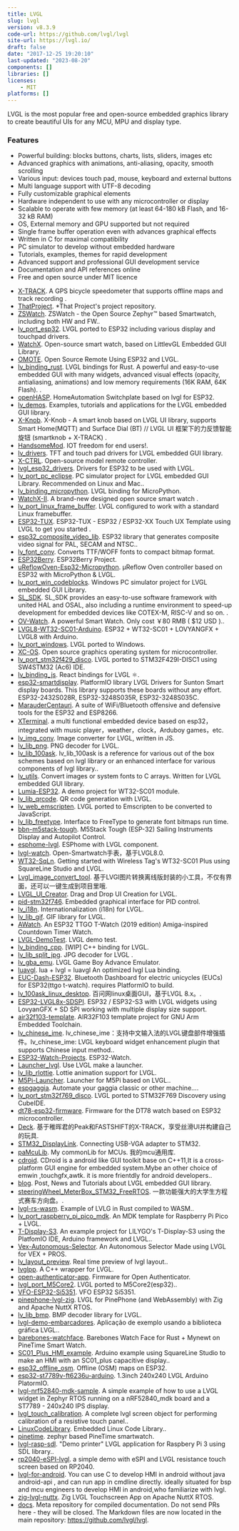 ```yaml
---
title: LVGL
slug: lvgl
version: v8.3.9
code-url: https://github.com/lvgl/lvgl
site-url: https://lvgl.io/
draft: false
date: "2017-12-25 19:20:10"
last-updated: "2023-08-20"
components: []
libraries: []
licenses:
    - MIT
platforms: []
---
```

LVGL is the most popular free and open-source embedded graphics library to create beautiful UIs for any MCU, MPU and display type.

<!--more-->

### Features
- Powerful building: blocks buttons, charts, lists, sliders, images etc
- Advanced graphics with animations, anti-aliasing, opacity, smooth scrolling
- Various input: devices touch pad, mouse, keyboard and external buttons
- Multi language support with UTF-8 decoding
- Fully customizable graphical elements
- Hardware independent to use with any microcontroller or display
- Scalable to operate with few memory (at least 64-180 kB Flash, and 16-32 kB RAM)
- OS, External memory and GPU supported but not required
- Single frame buffer operation even with advances graphical effects
- Written in C for maximal compatibility
- PC simulator to develop without embedded hardware
- Tutorials, examples, themes for rapid development
- Advanced support and professional GUI development service
- Documentation and API references online
- Free and open source under MIT licence

<!--github-projects-->
- [X-TRACK](https://github.com/FASTSHIFT/X-TRACK). A GPS bicycle speedometer that supports offline maps and track recording .
- [ThatProject](https://github.com/0015/ThatProject). *That Project's project repository.
- [ZSWatch](https://github.com/jakkra/ZSWatch). ZSWatch - the Open Source Zephyr™ based Smartwatch, including both HW and FW..
- [lv_port_esp32](https://github.com/lvgl/lv_port_esp32). LVGL ported to ESP32 including various display and touchpad drivers.
- [WatchX](https://github.com/FASTSHIFT/WatchX). Open-source smart watch, based on LittlevGL Embedded GUI Library.
- [OMOTE](https://github.com/CoretechR/OMOTE). Open Source Remote Using ESP32 and LVGL.
- [lv_binding_rust](https://github.com/lvgl/lv_binding_rust). LVGL bindings for Rust. A powerful and easy-to-use embedded GUI with many widgets, advanced visual effects (opacity, antialiasing, animations) and low memory requirements (16K RAM, 64K Flash). .
- [openHASP](https://github.com/HASwitchPlate/openHASP). HomeAutomation Switchplate based on lvgl for ESP32.
- [lv_demos](https://github.com/lvgl/lv_demos). Examples, tutorials and applications for the LVGL embedded GUI library.
- [X-Knob](https://github.com/SmallPond/X-Knob). X-Knob - A smart knob based on LVGL UI library, supports Smart Home(MQTT) and Surface Dial (BT) // LVGL UI 框架下的力反馈智能旋钮  (smartknob + X-TRACK)  .
- [HandsomeMod](https://github.com/HandsomeMod/HandsomeMod). IOT freedom for end users!.
- [lv_drivers](https://github.com/lvgl/lv_drivers). TFT and touch pad drivers for LVGL embedded GUI library.
- [X-CTRL](https://github.com/FASTSHIFT/X-CTRL). Open-source model remote controller.
- [lvgl_esp32_drivers](https://github.com/lvgl/lvgl_esp32_drivers). Drivers for ESP32 to be used with LVGL.
- [lv_port_pc_eclipse](https://github.com/lvgl/lv_port_pc_eclipse). PC simulator project for LVGL embedded GUI Library. Recommended on Linux and Mac..
- [lv_binding_micropython](https://github.com/lvgl/lv_binding_micropython). LVGL binding for MicroPython.
- [WatchX-II](https://github.com/FASTSHIFT/WatchX-II). A brand-new designed open source smart watch .
- [lv_port_linux_frame_buffer](https://github.com/lvgl/lv_port_linux_frame_buffer). LVGL configured to work with a standard Linux framebuffer.
- [ESP32-TUX](https://github.com/sukesh-ak/ESP32-TUX). ESP32-TUX - ESP32 / ESP32-XX Touch UX Template using LVGL to get you started .
- [esp32_composite_video_lib](https://github.com/aquaticus/esp32_composite_video_lib). ESP32 library that generates composite video signal for PAL, SECAM and NTSC..
- [lv_font_conv](https://github.com/lvgl/lv_font_conv). Converts TTF/WOFF fonts to compact bitmap format.
- [ESP32Berry](https://github.com/0015/ESP32Berry). ESP32Berry Project.
- [uReflowOven-Esp32-Micropython](https://github.com/dukeduck1984/uReflowOven-Esp32-Micropython). μReflow Oven controller based on ESP32 with MicroPython & LVGL.
- [lv_port_win_codeblocks](https://github.com/lvgl/lv_port_win_codeblocks). Windows PC simulator project for LVGL embedded GUI Library.
- [SL_SDK](https://github.com/sudashannon/SL_SDK). SL_SDK provides an easy-to-use software framework with united HAL and OSAL, also including a runtime environment to speed-up development for embedded devices like COTEX-M, RISC-V and so on. .
- [OV-Watch](https://github.com/No-Chicken/OV-Watch). A powerful Smart Watch. Only cost ￥80 RMB ( $12 USD )..
- [LVGL8-WT32-SC01-Arduino](https://github.com/sukesh-ak/LVGL8-WT32-SC01-Arduino). ESP32 + WT32-SC01 + LOVYANGFX + LVGL8 with Arduino.
- [lv_port_windows](https://github.com/lvgl/lv_port_windows). LVGL ported to Windows.
- [XC-OS](https://github.com/FASTSHIFT/XC-OS). Open source graphics operating system for microcontroller.
- [lv_port_stm32f429_disco](https://github.com/lvgl/lv_port_stm32f429_disco). LVGL ported to STM32F429I-DISC1 using SW4STM32 (Ac6) IDE.
- [lv_binding_js](https://github.com/lvgl/lv_binding_js). React bindings for LVGL ⚛️.
- [esp32-smartdisplay](https://github.com/rzeldent/esp32-smartdisplay). PlatformIO library LVGL Drivers for Sunton Smart display boards. This library supports these boards without any effort. ESP32-2432S028R, ESP32-3248S035R, ESP32-3248S035C.
- [MarauderCentauri](https://github.com/justcallmekoko/MarauderCentauri). A suite of WiFi/Bluetooth offensive and defensive tools for the ESP32 and ESP8266.
- [XTerminal](https://github.com/lithiumice/XTerminal). a multi functional embedded device based on esp32，integrated with music player，weather，clock，Arduboy games，etc.
- [lv_img_conv](https://github.com/lvgl/lv_img_conv). Image converter for LVGL, written in JS.
- [lv_lib_png](https://github.com/lvgl/lv_lib_png). PNG decoder for LVGL.
- [lv_lib_100ask](https://github.com/100askTeam/lv_lib_100ask). lv_lib_100ask is a reference for various out of the box schemes based on lvgl library or an enhanced interface for various components of lvgl library..
- [lv_utils](https://github.com/lvgl/lv_utils). Convert images or system fonts to C arrays. Written for LVGL embedded GUI library.
- [Lumia-ESP32](https://github.com/fbiego/Lumia-ESP32). A demo project for WT32-SC01 module.
- [lv_lib_qrcode](https://github.com/lvgl/lv_lib_qrcode). QR code generation with LVGL.
- [lv_web_emscripten](https://github.com/lvgl/lv_web_emscripten). LVGL ported to Emscripten to be converted to JavaScript.
- [lv_lib_freetype](https://github.com/lvgl/lv_lib_freetype). Interface to FreeType to generate font bitmaps run time.
- [bbn-m5stack-tough](https://github.com/bareboat-necessities/bbn-m5stack-tough). M5Stack Tough (ESP-32) Sailing Instruments Display and Autopilot Control.
- [esphome-lvgl](https://github.com/fvanroie/esphome-lvgl). ESPhome with LVGL component.
- [lvgl-watch](https://github.com/lxydiy/lvgl-watch). Open-Smartwatch手表，基于LVGL8.0.
- [WT32-SqLn](https://github.com/janick/WT32-SqLn). Getting started with Wireless Tag's WT32-SC01 Plus using SquareLine Studio and LVGL.
- [Lvgl_image_convert_tool](https://github.com/zhangjingxun12/Lvgl_image_convert_tool). 基于LVGl图片转换离线版封装的小工具，不仅有界面，还可以一键生成到项目里哦.
- [LVGL_UI_Creator](https://github.com/rohmer/LVGL_UI_Creator). Drag and Drop UI Creation for LVGL.
- [pid-stm32f746](https://github.com/JON95Git/pid-stm32f746). Embedded graphical interface for PID control.
- [lv_i18n](https://github.com/lvgl/lv_i18n). Internationalization (i18n) for LVGL.
- [lv_lib_gif](https://github.com/lvgl/lv_lib_gif). GIF library for LVGL.
- [AWatch](https://github.com/stevelord/AWatch). An ESP32 TTGO T-Watch (2019 edition) Amiga-inspired Countdown Timer Watch.
- [LVGL-DemoTest](https://github.com/FASTSHIFT/LVGL-DemoTest). LVGL demo test.
- [lv_binding_cpp](https://github.com/lvgl/lv_binding_cpp). [WIP] C++ binding for LVGL.
- [lv_lib_split_jpg](https://github.com/lvgl/lv_lib_split_jpg). JPG decoder for LVGL .
- [lv_gba_emu](https://github.com/FASTSHIFT/lv_gba_emu). LVGL Game Boy Advance Emulator.
- [luavgl](https://github.com/XuNeo/luavgl). lua + lvgl = luavgl An optimized lvgl Lua binding.
- [EUC-Dash-ESP32](https://github.com/Pickelhaupt/EUC-Dash-ESP32). Bluetooth Dashboard for electric unicycles (EUCs) for ESP32(ttgo t-watch). requires PlatformIO to build.
- [lv_100ask_linux_desktop](https://github.com/100askTeam/lv_100ask_linux_desktop). 百问网linux桌面GUI，基于LVGL 8.x。.
- [ESP32-LVGL8x-SDSPI](https://github.com/sukesh-ak/ESP32-LVGL8x-SDSPI). ESP32 / ESP32-S3 with LVGL widgets using LovyanGFX + SD SPI working with multiple display size support.
- [air32f103-template](https://github.com/IOsetting/air32f103-template). AIR32F103 template project for GNU Arm Embedded Toolchain.
- [lv_chinese_ime](https://github.com/100askTeam/lv_chinese_ime). lv_chinese_ime：支持中文输入法的LVGL键盘部件增强插件。lv_chinese_ime: LVGL keyboard widget enhancement plugin that supports Chinese input method..
- [ESP32-Watch-Projects](https://github.com/0015/ESP32-Watch-Projects). ESP32-Watch.
- [Launcher_lvgl](https://github.com/Cuixudong/Launcher_lvgl). Use LVGL make a launcher.
- [lv_lib_rlottie](https://github.com/lvgl/lv_lib_rlottie). Lottie animation support for LVGL.
- [M5Pi-Launcher](https://github.com/imliubo/M5Pi-Launcher). Launcher for M5Pi based on LVGL..
- [espgaggia](https://github.com/rvt/espgaggia). Automate your gaggia classic or other machine....
- [lv_port_stm32f769_disco](https://github.com/lvgl/lv_port_stm32f769_disco). LVGL ported to STM32F769 Discovery using CubeIDE.
- [dt78-esp32-firmware](https://github.com/fbiego/dt78-esp32-firmware). Firmware for the DT78 watch based on ESP32 microcontroller.
- [Deck](https://github.com/SmallPond/Deck). 基于稚晖君的Peak和FASTSHIFT的X-TRACK，享受丝滑UI并构建自己的玩具.
- [STM32_DisplayLink](https://github.com/iliasam/STM32_DisplayLink). Connecting USB-VGA adapter to STM32.
- [paMcuLib](https://github.com/ActivePeter/paMcuLib). My commonLib for MCUs. 我的mcu通用库.
- [cdroid](https://github.com/houstudio/cdroid). CDroid is a android like GUI toolkit base on C++11,It is a cross-platform GUI engine for embedded system.Mybe an other choice of emwin ,touchgfx,awtk. it is more frientdly for android developers..
- [blog](https://github.com/lvgl/blog). Post, News and Tutorials about LVGL embedded GUI library.
- [steeringWheel_MeterBox_STM32_FreeRTOS](https://github.com/Nolimy/steeringWheel_MeterBox_STM32_FreeRTOS). 一款功能强大的大学生方程式赛车方向盘。.
- [lvgl-rs-wasm](https://github.com/rafaelcaricio/lvgl-rs-wasm). Example of LVLG in Rust compiled to WASM..
- [lv_port_raspberry_pi_pico_mdk](https://github.com/lvgl/lv_port_raspberry_pi_pico_mdk). An MDK template for Raspberry Pi Pico + LVGL.
- [T-Display-S3](https://github.com/KamranAghlami/T-Display-S3). An example  project for LILYGO's T-Display-S3 using the PlatfomIO IDE, Arduino framework and LVGL..
- [Vex-Autonomous-Selector](https://github.com/kunwarsahni01/Vex-Autonomous-Selector). An Autonomous Selector Made using LVGL for VEX + PROS.
- [lv_layout_preview](https://github.com/FASTSHIFT/lv_layout_preview). Real time preview of lvgl layout..
- [lvglpp](https://github.com/vpaeder/lvglpp). A C++ wrapper for LVGL.
- [open-authenticator-app](https://github.com/Open-Authenticator/open-authenticator-app). Firmware for Open Authenticator.
- [lvgl_port_M5Core2](https://github.com/imliubo/lvgl_port_M5Core2). LVGL ported to M5Core2(esp32)..
- [VFO-ESP32-Si5351](https://github.com/paulh002/VFO-ESP32-Si5351). VFO ESP32 Si5351.
- [pinephone-lvgl-zig](https://github.com/lupyuen/pinephone-lvgl-zig). LVGL for PinePhone (and WebAssembly) with Zig and Apache NuttX RTOS.
- [lv_lib_bmp](https://github.com/lvgl/lv_lib_bmp). BMP decoder library for LVGL.
- [lvgl-demo-embarcadores](https://github.com/JON95Git/lvgl-demo-embarcadores). Aplicação de exemplo usando a biblioteca gráfica LVGL..
- [barebones-watchface](https://github.com/lupyuen/barebones-watchface). Barebones Watch Face for Rust + Mynewt on PineTime Smart Watch.
- [SC01_Plus_HMI_example](https://github.com/FCam1/SC01_Plus_HMI_example). Arduino example using SquareLine Studio to make an HMI with an SC01_plus capacitive display..
- [esp32_offline_osm](https://github.com/mryndzionek/esp32_offline_osm). Offline (OSM) maps on ESP32.
- [esp32-st7789v-ft6236u-arduino](https://github.com/zanjie1999/esp32-st7789v-ft6236u-arduino). 1.3inch 240x240 LVGL Arduino PlatormIO.
- [lvgl-nrf52840-mdk-sample](https://github.com/JON95Git/lvgl-nrf52840-mdk-sample). A simple example of how to use a LVGL widget in Zephyr RTOS running on a nRF52840_mdk board and a ST7789 - 240x240 IPS display.
- [lvgl_touch_calibration](https://github.com/jakpaul/lvgl_touch_calibration). A complete lvgl screen object for performing calibration of a resistive touch panel..
- [LinuxCodeLibrary](https://github.com/100askTeam/LinuxCodeLibrary). Embedded Linux Code Library..
- [pinetime](https://github.com/ck-telecom/pinetime). zephyr based PineTime smartwatch.
- [lvgl-rasp-sdl](https://github.com/JON95Git/lvgl-rasp-sdl). "Demo printer" LVGL application for Raspbery Pi 3 using SDL library..
- [rp2040-eSPI-lvgl](https://github.com/cnkoala/rp2040-eSPI-lvgl). a simple demo with eSPI and LVGL resistance touch screen based on RP2040.
- [lvgl-for-android](https://github.com/lxiaogao/lvgl-for-android). You can use C to develop HMI in android without java android-api , and can run app in cmdline directly. ideally situated for bsp and mcu engineers to develop HMI in android,who familiarize with lvgl.
- [zig-lvgl-nuttx](https://github.com/lupyuen/zig-lvgl-nuttx). Zig LVGL Touchscreen App on Apache NuttX RTOS.
- [docs](https://github.com/lvgl/docs). Meta repository for compiled documentation. Do not send PRs here - they will be closed. The Markdown files are now located in the main repository: https://github.com/lvgl/lvgl.